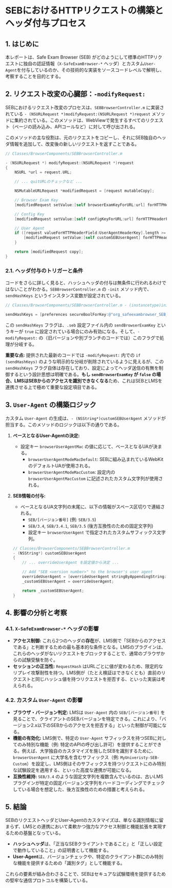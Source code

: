 # SEBにおけるHTTPリクエストの構築とヘッダ付与プロセス

## 1. はじめに

本レポートは、Safe Exam Browser (SEB) がどのようにして標準のHTTPリクエストに独自の認証情報（`X-SafeExamBrowser-*` ヘッダ）とカスタム`User-Agent`を付与しているのか、その技術的な実装をソースコードレベルで解明し、考察することを目的とする。

## 2. リクエスト改変の心臓部：`-modifyRequest:`

SEBにおけるリクエスト改変のプロセスは、`SEBBrowserController.m` に実装されている `- (NSURLRequest *)modifyRequest:(NSURLRequest *)request` メソッドに集約されている。このメソッドは、WebViewで発生するすべてのリクエスト（ページの読み込み、APIコールなど）に対して呼び出される。

このメソッドの主な役割は、元のリクエストをコピーし、それにSEB独自のヘッダ情報を追加して、改変後の新しいリクエストを返すことである。

```objectivec
// Classes/BrowserComponents/SEBBrowserController.m

- (NSURLRequest *) modifyRequest:(NSURLRequest *)request
{
    NSURL *url = request.URL;

    // ... quitURLのチェックなど ...

    NSMutableURLRequest *modifiedRequest = [request mutableCopy];

    // Browser Exam Key
    [modifiedRequest setValue:[self browserExamKeyForURL:url] forHTTPHeaderField:SEBBrowserExamKeyHeaderKey];

    // Config Key
    [modifiedRequest setValue:[self configKeyForURL:url] forHTTPHeaderField:SEBConfigKeyHeaderKey];

    // User Agent
    if ([request valueForHTTPHeaderField:UserAgentHeaderKey].length >= 0) {
        [modifiedRequest setValue:[self customSEBUserAgent] forHTTPHeaderField:UserAgentHeaderKey];
    }

    return [modifiedRequest copy];
}
```

### 2.1. ヘッダ付与のトリガーと条件

コードをさらに詳しく見ると、ハッシュヘッダの付与は無条件に行われるわけではないことがわかる。`SEBBrowserController.m` の `-init` メソッド内で、`sendHashKeys` というインスタンス変数が設定されている。

```objectivec
// Classes/BrowserComponents/SEBBrowserController.m - (instancetype)init

sendHashKeys = [preferences secureBoolForKey:@"org_safeexambrowser_SEB_sendBrowserExamKey"] || [self isUsingServerBEK];
```

この `sendHashKeys` フラグは、`.seb` 設定ファイル内の `sendBrowserExamKey` というキーが `true` に設定されている場合にのみ有効になる。そして、`-modifyRequest:` の（旧バージョンや別ブランチのコードでは）このフラグで処理が分岐する。

**重要な点:**
提供された最新のコードでは `-modifyRequest:` 内での `if (sendHashKeys)` のような明示的な分岐が削除されているように見えるが、この `sendHashKeys` フラグ自体は存在しており、設定によってヘッダ送信の有無を制御するという設計思想は明確である。**もし `sendBrowserExamKey` が `false` の場合、LMSはSEBからのアクセスを識別できなくなる**ため、これはSEBとLMSを連携させる上で極めて重要な設定項目である。

## 3. `User-Agent` の構築ロジック

カスタム `User-Agent` の生成は、`- (NSString*)customSEBUserAgent` メソッドが担当する。このメソッドのロジックは以下の通りである。

1.  **ベースとなるUser-Agentの決定:**
    *   設定キー `browserUserAgentMac` の値に応じて、ベースとなるUAが決まる。
        *   `browserUserAgentModeMacDefault`: SEBに組み込まれているWebKitのデフォルトUAが使用される。
        *   `browserUserAgentModeMacCustom`: 設定内の `browserUserAgentMacCustom` に記述されたカスタム文字列が使用される。

2.  **SEB情報の付与:**
    *   ベースとなるUA文字列の末尾に、以下の情報がスペース区切りで連結される。
        *   `SEB/[バージョン番号]` (例: `SEB/3.5`)
        *   `SEB/3.4`, `SEB/3.4.1`, `SEB/3.5` (後方互換性のための固定文字列)
        *   設定キー `browserUserAgent` で指定されたカスタムサフィックス文字列。

    ```objectivec
    // Classes/BrowserComponents/SEBBrowserController.m
    - (NSString*) customSEBUserAgent
    {
        // ... overrideUserAgent を設定値から決定 ...

        // Add "SEB <version number>" to the browser's user agent
        overrideUserAgent = [overrideUserAgent stringByAppendingString:[NSString stringWithFormat:@" %@/%@ %@/3.4 %@/3.4.1 %@/3.5 %@", SEBUserAgentDefaultSuffix, versionString, SEBUserAgentDefaultSuffix, SEBUserAgentDefaultSuffix, SEBUserAgentDefaultSuffix, browserUserAgentSuffix]];
        _customSEBUserAgent = overrideUserAgent;

        return _customSEBUserAgent;
    }
    ```

## 4. 影響の分析と考察

### 4.1. `X-SafeExamBrowser-*` ヘッダの影響

*   **アクセス制御:** これら2つのヘッダの**存在**が、LMS側で「SEBからのアクセスである」と判断するための最も基本的な条件となる。LMSのプラグインは、これらのヘッダがないリクエストをブロックすることで、通常のブラウザからの試験受験を防ぐ。
*   **セッションの正当性:** `RequestHash` はURLごとに値が変わるため、限定的なリプレイ攻撃耐性を持つ。LMS側が（たとえ検証はできなくとも）直前のリクエストと同じハッシュ値を持つリクエストを拒否する、といった実装は考えられる。

### 4.2. カスタム `User-Agent` の影響

*   **ブラウザ・バージョン判定:** LMSは `User-Agent` 内の `SEB/[バージョン番号]` を見ることで、クライアントのSEBバージョンを特定できる。これにより、「バージョン2.x以下のSEBからのアクセスを拒否する」といった制御が可能になる。
*   **機能の有効化:** LMS側で、特定の `User-Agent` サフィックスを持つSEBに対してのみ特別な機能（例: 特定のAPIの呼び出し許可）を提供することができる。例えば、大学独自のカスタマイズを施したSEBを識別するために、 `browserUserAgent` に大学名を含むサフィックス（例: `MyUniveristy-SEB-Custom`）を設定し、LMS側はそのサフィックスを持つリクエストにのみ特別な試験設定を適用する、といった高度な連携が可能になる。
*   **互換性維持:** `SEB/3.4` のような固定文字列を複数含んでいるのは、古いLMSプラグインが特定の固定バージョン文字列をハードコーディングでチェックしている場合を想定した、後方互換性のための措置と考えられる。

## 5. 結論

SEBのリクエストヘッダとUser-Agentのカスタマイズは、単なる識別情報に留まらず、LMSとの連携において柔軟かつ強力なアクセス制御と機能拡張を実現するための基盤となっている。

*   **ハッシュヘッダ**は、「正当なSEBクライアントであること」と「正しい設定で動作していること」の証明書として機能する。
*   **User-Agent**は、バージョンチェックや、特定のクライアント群にのみ特別な機能を提供するための「識別タグ」として機能する。

これらの要素が組み合わさることで、SEBはセキュアな試験環境を提供するための堅牢な通信プロトコルを構築している。
